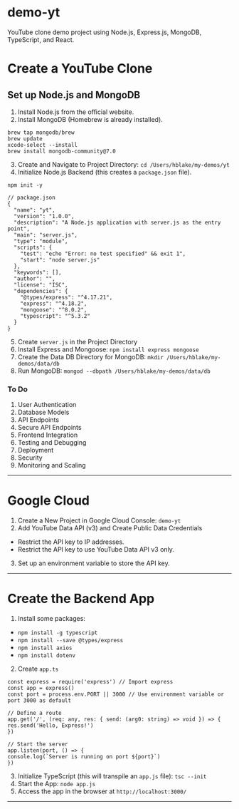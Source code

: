 # demo-yt
YouTube clone demo project using Node.js, Express.js, MongoDB, TypeScript, and React.

# Create a YouTube Clone

## Set up Node.js and MongoDB

1. Install Node.js from the official website.
2. Install MongoDB (Homebrew is already installed).

```
brew tap mongodb/brew
brew update
xcode-select --install
brew install mongodb-community@7.0
```

3. Create and Navigate to Project Directory: `cd /Users/hblake/my-demos/yt`
4. Initialize Node.js Backend (this creates a `package.json` file).

```
npm init -y
```

```
// package.json
{
  "name": "yt",
  "version": "1.0.0",
  "description": "A Node.js application with server.js as the entry point",
  "main": "server.js",
  "type": "module",
  "scripts": {
    "test": "echo "Error: no test specified" && exit 1",
    "start": "node server.js"
  },
  "keywords": [],
  "author": "",
  "license": "ISC",
  "dependencies": {
    "@types/express": "^4.17.21",
    "express": "^4.18.2",
    "mongoose": "^8.0.2",
    "typescript": "^5.3.2"
  }
}
```

5. Create `server.js` in the Project Directory
6. Install Express and Mongoose: `npm install express mongoose`
7. Create the Data DB Directory for MongoDB: `mkdir /Users/hblake/my-demos/data/db`
8. Run MongoDB: `mongod --dbpath /Users/hblake/my-demos/data/db`

### To Do

1. User Authentication
2. Database Models
3. API Endpoints
4. Secure API Endpoints
5. Frontend Integration
6. Testing and Debugging
7. Deployment
8. Security
9. Monitoring and Scaling

---

# Google Cloud

1. Create a New Project in Google Cloud Console: `demo-yt`
2. Add YouTube Data API (v3) and Create Public Data Credentials

- Restrict the API key to IP addresses.
- Restrict the API key to use YouTube Data API v3 only.

3. Set up an environment variable to store the API key.

---

# Create the Backend App

1. Install some packages:

- `npm install -g typescript`
- `npm install --save @types/express`
- `npm install axios`
- `npm install dotenv`

2. Create `app.ts`

```
const express = require('express') // Import express
const app = express()
const port = process.env.PORT || 3000 // Use environment variable or port 3000 as default

// Define a route
app.get('/', (req: any, res: { send: (arg0: string) => void }) => {
res.send('Hello, Express!')
})

// Start the server
app.listen(port, () => {
console.log(`Server is running on port ${port}`)
})
```

3. Initialize TypeScript (this will transpile an `app.js` file): `tsc --init`
4. Start the App: `node app.js`
5. Access the app in the browser at `http://localhost:3000/`

---
